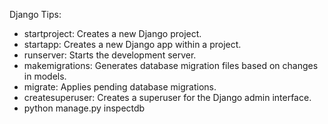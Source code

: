 Django Tips:

-   startproject: Creates a new Django project.
-   startapp: Creates a new Django app within a project.
-   runserver: Starts the development server.
-   makemigrations: Generates database migration files based on changes in models.
-   migrate: Applies pending database migrations.
-   createsuperuser: Creates a superuser for the Django admin interface.
-   python manage.py inspectdb

